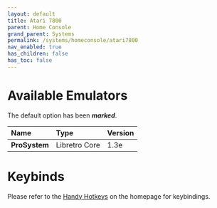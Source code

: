 ```yaml
---
layout: default
title: Atari 7800
parent: Home Console
grand_parent: Systems
permalink: /systems/homeconsole/atari7800
nav_enabled: true
has_children: false
has_toc: false
---
```


# Available Emulators

The default option has been ***marked***.

| Name               | Type             | Version           |
|:-------------------|:-----------------|:------------------|
| **ProSystem**      | Libretro Core    | 1.3e              |


# Keybinds 

Please refer to the [Handy Hotkeys](/#handy-hotkeys) on the homepage for keybindings.